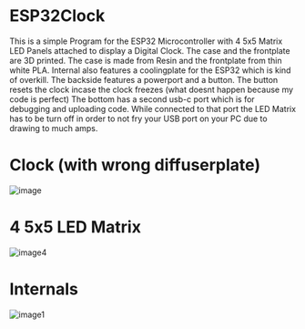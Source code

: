 # ESP32Clock

This is a simple Program for the ESP32 Microcontroller with 4 5x5 Matrix LED Panels attached to display a Digital Clock.
The case and the frontplate are 3D printed. The case is made from Resin and the frontplate from thin white PLA.
Internal also features a coolingplate for the ESP32 which is kind of overkill.
The backside features a powerport and a button. The button resets the clock incase the clock freezes (what doesnt happen because my code is perfect)
The bottom has a second usb-c port which is for debugging and uploading code. While connected to that port the LED Matrix has to be turn off in order to not fry your USB port on your PC due to drawing to much amps.

# Clock (with wrong diffuserplate)
![image](https://github.com/user-attachments/assets/633f9707-32c9-4d3f-a3cf-19e1c2dedb32)

# 4 5x5 LED Matrix
![image4](https://github.com/user-attachments/assets/5aaf0211-6b88-4687-8b39-d891241a968e)

# Internals
![image1](https://github.com/user-attachments/assets/2c1efd5c-3d47-4e3f-a589-39da15b725f5)
